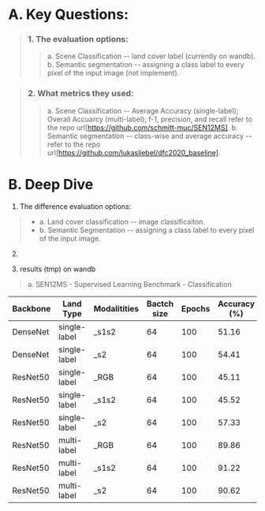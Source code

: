 # A. Key Questions:
> ### 1. The evaluation options:
> > a. Scene Classification -- land cover label (currently on wandb).
> > b. Semantic segmentation -- assigning a class label to every pixel of the input image (not implement).

> ### 2. What metrics they used:
> > a. Scene Classification -- Average Accuracy (single-label); Overall Accuarcy (multi-label); f-1, precision, and recall refer to the repo url[https://github.com/schmitt-muc/SEN12MS].
> > b. Semantic segmentation -- class-wise and average accuracy -- refer to the repo url[https://github.com/lukasliebel/dfc2020_baseline].



# B. Deep Dive

1. The difference evaluation options:
> - a. Land cover classification -- image classificaiton.
> - b. Semantic Segmentation -- assigning a class label to every pixel of the input image.

2. 

3. results (tmp) on wandb
> a. SEN12MS - Supervised Learning Benchmark - Classification

| Backbone  | Land Type  | Modalitities  | Bactch size  | Epochs | Accuracy (%) | Macro-F1 (%) | Micro-F1 (%) |
|---|---|---|---|---|---|---|---|
|DenseNet|single-label|_s1s2|64|100|51.16|50.78|62.90|
|DenseNet|single-label|_s2|64|100|54.41|52.32|64.74|
|ResNet50|single-label|_RGB|64|100|45.11|45.16|58.98|
|ResNet50|single-label|_s1s2|64|100|45.52|53.21|64.66|
|ResNet50|single-label|_s2|64|100|57.33|53.39|66.35|
|ResNet50|multi-label|_RGB|64|100|89.86|47.57|66.51|
|ResNet50|multi-label|_s1s2|64|100|91.22|57.46|71.40|
|ResNet50|multi-label|_s2|64|100|90.62|56.14|69.88|

